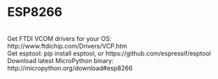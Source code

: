 <h1>ESP8266</h1>
<br>
Get FTDI VCOM drivers for your OS: http://www.ftdichip.com/Drivers/VCP.htm<br>
Get esptool: pip install esptool, or https://github.com/espressif/esptool<br>
Download latest MicroPython binary: http://micropython.org/download#esp8266<br>
